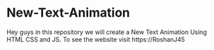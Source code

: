 # New-Text-Animation
Hey guys in this repository we will create a New Text Animation Using HTML CSS and JS. To see the website visit https://RoshanJ45
